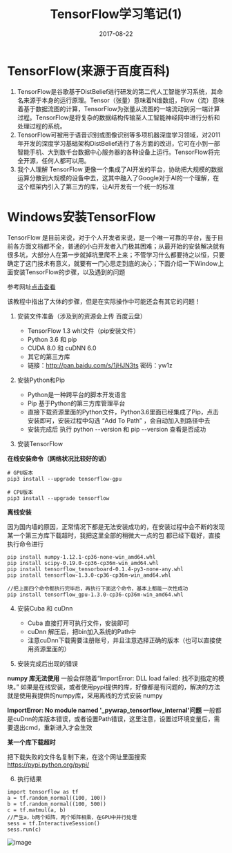 ﻿---
title: TensorFlow学习笔记(1)
date: 2017-08-22 
tags: 技术
categories: AI
---
# TensorFlow(来源于百度百科)
1. TensorFlow是谷歌基于DistBelief进行研发的第二代人工智能学习系统，其命名来源于本身的运行原理。Tensor（张量）意味着N维数组，Flow（流）意味着基于数据流图的计算，TensorFlow为张量从流图的一端流动到另一端计算过程。TensorFlow是将复杂的数据结构传输至人工智能神经网中进行分析和处理过程的系统。
2. TensorFlow可被用于语音识别或图像识别等多项机器深度学习领域，对2011年开发的深度学习基础架构DistBelief进行了各方面的改进，它可在小到一部智能手机、大到数千台数据中心服务器的各种设备上运行。TensorFlow将完全开源，任何人都可以用。
3. 我个人理解 TensorFlow 更像一个集成了AI开发的平台，协助把大规模的数据运算分散到大规模的设备中去，这其中融入了Google对于AI的一个理解，在这个框架内引入了第三方的库，让AI开发有一个统一的标准

# Windows安装TensorFlow
TensorFlow 是目前来说，对于个人开发者来说，是一个唯一可靠的平台，鉴于目前各方面文档都不全，普通的小白开发者入门极其困难；从最开始的安装解决就有很多坑，大部分人在第一步就掉坑里爬不上来；不管学习什么都要持之以恒，只要确定了这门技术有意义，就要有一门心思走到底的决心；下面介绍一下Window上面安装TensorFlow的步骤，以及遇到的问题

参考网址[点击查看](http://blog.csdn.net/u010099080/article/details/53418159)

该教程中指出了大体的步骤，但是在实际操作中可能还会有其它的问题！

1. 安装文件准备（涉及到的资源会上传 百度云盘）
    * TensorFlow 1.3 whl文件（pip安装文件）
    * Python 3.6 和 pip
    * CUDA 8.0 和 cuDNN 6.0
    * 其它的第三方库
    * 链接：http://pan.baidu.com/s/1jHJN3ts 密码：yw1z
    
2. 安装Python和Pip
   * Python是一种跨平台的脚本开发语言
   * Pip 基于Python的第三方库管理平台
   * 直接下载资源里面的Python文件，Python3.6里面已经集成了Pip，点击安装即可，安装过程中勾选 “Add To Path” ，会自动加入到路径中去
   * 安装完成后 执行 python --version 和 pip --version 查看是否成功
    
3. 安装TensorFlow
 
**在线安装命令（网络状况比较好的话）**

```
# GPU版本
pip3 install --upgrade tensorflow-gpu

# CPU版本
pip3 install --upgrade tensorflow
```

**离线安装** 
    
因为国内墙的原因，正常情况下都是无法安装成功的，在安装过程中会不断的发现某一个第三方库下载超时，我把这里全部的稍微大一点的包 都已经下载好，直接执行命令进行
    
```
pip install numpy-1.12.1-cp36-none-win_amd64.whl
pip install scipy-0.19.0-cp36-cp36m-win_amd64.whl
pip install tensorflow_tensorboard-0.1.4-py3-none-any.whl
pip install tensorflow-1.3.0-cp36-cp36m-win_amd64.whl

//把上面四个命令都执行完毕后，再执行下面这个命令，基本上都能一次性成功
pip install tensorflow_gpu-1.3.0-cp36-cp36m-win_amd64.whl 

```
    
4. 安装Cuba 和 cuDnn
    * Cuba 直接打开可执行文件，安装即可
    * cuDnn 解压后，把bin加入系统的Path中
    * 注意cuDnn下载需要注册账号，并且注意选择正确的版本（也可以直接使用资源里面的）

5. 安装完成后出现的错误 
  
**numpy 库无法使用**
一般会伴随着“ImportError: DLL load failed: 找不到指定的模块。”
如果是在线安装，或者使用pypi提供的库，好像都是有问题的，解决的方法就是使用我提供的numpy库，采用离线的方式安装 numpy

**ImportError: No module named '_pywrap_tensorflow_internal'问题**
一般都是cuDnn的库版本错误，或者设置Path错误，这里注意，设置过环境变量后，需要退出cmd，重新进入才会生效

**某一个库下载超时**

把下载失败的文件名复制下来，在这个网址里面搜索
https://pypi.python.org/pypi/

6. 执行结果

```
import tensorflow as tf
a = tf.random_normal((100, 100))
b = tf.random_normal((100, 500))
c = tf.matmul(a, b)
//产生a，b两个矩阵，两个矩阵相乘，在GPU中并行处理
sess = tf.InteractiveSession()
sess.run(c)
```

![image](http://lovemingnuo.oss-cn-beijing.aliyuncs.com/blog/tensor_flow.png)



   